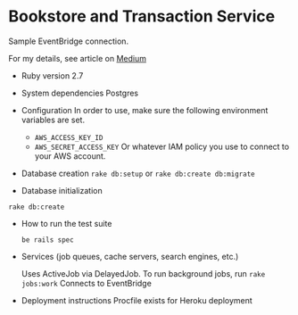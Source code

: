 # Bookstore and Transaction Service

Sample EventBridge connection.

For my details, see article on [Medium](https://medium.com)

* Ruby version
  2.7

* System dependencies
  Postgres

* Configuration
  In order to use, make sure the following environment variables are set.
  - `AWS_ACCESS_KEY_ID`
  - `AWS_SECRET_ACCESS_KEY`
  Or whatever IAM policy you use to connect to your AWS account.

* Database creation
  ```rake db:setup``` 
  or 
  ```rake db:create db:migrate```

* Database initialization
```
rake db:create
```

* How to run the test suite
	
  ```
  be rails spec
  ```
  
* Services (job queues, cache servers, search engines, etc.)

  Uses ActiveJob via DelayedJob. To run background jobs, run `rake jobs:work`
  Connects to EventBridge

* Deployment instructions
  Procfile exists for Heroku deployment

